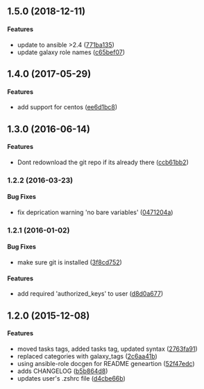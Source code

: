 <a name="1.5.0"></a>
## 1.5.0 (2018-12-11)


#### Features

*   update to ansible >2.4 ([771ba135](https://github.com/weareinteractive/ansible-users-oh-my-zsh/commit/771ba135fd7ac547a359d08b52bdf98c8deb51c8))
*   update galaxy role names ([c65bef07](https://github.com/weareinteractive/ansible-users-oh-my-zsh/commit/c65bef07a994a94c6a33e19d50d99bf44077d151))



<a name="1.4.0"></a>
## 1.4.0 (2017-05-29)


#### Features

*   add support for centos ([ee6d1bc8](https://github.com/weareinteractive/ansible-users-oh-my-zsh/commit/ee6d1bc8db761c36b5257698e965ca84d0f0387c))



<a name="1.3.0"></a>
## 1.3.0 (2016-06-14)


#### Features

*   Dont redownload the git repo if its already there ([ccb61bb2](https://github.com/weareinteractive/ansible-users-oh-my-zsh/commit/ccb61bb253a9f5ecd2dd92e1ef5bc6f6225d51a4))



<a name="1.2.2"></a>
### 1.2.2 (2016-03-23)


#### Bug Fixes

*   fix deprication warning 'no bare variables' ([0471204a](https://github.com/weareinteractive/ansible-users-oh-my-zsh/commit/0471204a976efccabe6b78aa769c4d235cd77a23))



<a name="1.2.1"></a>
### 1.2.1 (2016-01-02)


#### Bug Fixes

*   make sure git is installed ([3f8cd752](https://github.com/weareinteractive/ansible-users-oh-my-zsh/commit/3f8cd752a8962ba35c8df1dfbcaed09732e1e590))

#### Features

*   add required 'authorized_keys' to user ([d8d0a677](https://github.com/weareinteractive/ansible-users-oh-my-zsh/commit/d8d0a6775cd801d00e46df7b61a72236991da9f3))



<a name="1.2.0"></a>
## 1.2.0 (2015-12-08)


#### Features

*   moved tasks tags, added tasks tag, updated syntax ([2763fa91](https://github.com/weareinteractive/ansible-users-oh-my-zsh/commit/2763fa91d2b4f20a2771b4b3cdc14c1d591a76c4))
*   replaced categories with galaxy_tags ([2c6aa41b](https://github.com/weareinteractive/ansible-users-oh-my-zsh/commit/2c6aa41b59d0fad8626e3602937685292fd0c1ed))
*   using ansible-role docgen for README geneartion ([52f47edc](https://github.com/weareinteractive/ansible-users-oh-my-zsh/commit/52f47edc58465e6334bcb2acb1dfc0df2785a91b))
*   adds CHANGELOG ([b5b864d8](https://github.com/weareinteractive/ansible-users-oh-my-zsh/commit/b5b864d80b4997b4f9d576a4669e7d422b806f92))
*   updates user's .zshrc file ([d4cbe66b](https://github.com/weareinteractive/ansible-users-oh-my-zsh/commit/d4cbe66b24fe583a6b550c81f9f740f90ac00264))



